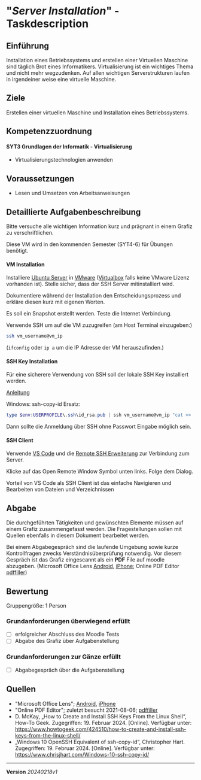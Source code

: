 # "*Server Installation*" - Taskdescription

## Einführung

Installation eines Betriebssystems und erstellen einer Virtuellen Maschine sind täglich Brot eines Informatikers. Virtualisierung ist ein wichtiges Thema und nicht mehr wegzudenken. Auf allen wichtigen Serverstrukturen laufen in irgendeiner weise eine virtuelle Maschine.

## Ziele

Erstellen einer virtuellen Maschine und Installation eines Betriebssystems.


## Kompetenzzuordnung

#### SYT3 Grundlagen der Informatik - Virtualisierung

* Virtualisierungstechnologien anwenden

## Voraussetzungen

* Lesen und Umsetzen von Arbeitsanweisungen

## Detaillierte Aufgabenbeschreibung
Bitte versuche alle wichtigen Information kurz und prägnant in einem Grafiz zu verschriftlichen.

Diese VM wird in den kommenden Semester (SYT4-6) für Übungen benötigt.

#### VM Installation

Installiere [Ubuntu Server](https://ubuntu.com/download/server) in [VMware](https://e5.onthehub.com/WebStore/ProductsByMajorVersionList.aspx?cmi_cs=1&cmi_mnuMain=16a020b5-ed3c-df11-b4ab-0030487d8897&ws=2bd99bb6-fa8c-de11-8cd1-0030487d8897&vsro=8) ([Virtualbox](https://www.virtualbox.org/) falls keine VMware Lizenz vorhanden ist). Stelle sicher, dass der SSH Server mitinstalliert wird.

Dokumentiere während der Installation den Entscheidungsprozess und erkläre diesen kurz mit eigenen Worten.

Es soll ein Snapshot erstellt werden. Teste die Internet Verbindung.

Verwende SSH um auf die VM zuzugreifen (am Host Terminal einzugeben:)

```bash
ssh vm_username@vm_ip
```

(`ifconfig` oder `ip a` um die IP Adresse der VM herauszufinden.)

#### SSH Key Installation

Für eine sicherere Verwendung von SSH soll der lokale SSH Key installiert werden.

[Anleitung](https://www.howtogeek.com/424510/how-to-create-and-install-ssh-keys-from-the-linux-shell/)

Windows: ssh-copy-id Ersatz:

```powershell
type $env:USERPROFILE\.ssh\id_rsa.pub | ssh vm_username@vm_ip "cat >> .ssh/authorized_keys"
```

Dann sollte die Anmeldung über SSH ohne Passwort Eingabe möglich sein.

#### SSH Client

Verwende [VS Code](https://code.visualstudio.com/) und die [Remote SSH Erweiterung](https://code.visualstudio.com/docs/remote/ssh) zur Verbindung zum Server.

Klicke auf das Open Remote Window Symbol unten links. Folge dem Dialog.

Vorteil von VS Code als SSH Client ist das einfache Navigieren und Bearbeiten von Dateien und Verzeichnissen

## Abgabe
Die durchgeführten Tätigkeiten und gewünschten Elemente müssen auf einem Grafiz zusammengefasst werden. Die Fragestellungen sollen mit Quellen ebenfalls in diesem Dokument bearbeitet werden.

Bei einem Abgabegespräch sind die laufende Umgebung sowie kurze Kontrollfragen zwecks Verständnisüberprüfung notwendig. Vor diesem Gespräch ist das Grafiz eingescannt als ein **PDF** File auf moodle abzugeben. (Microsoft Office Lens [Android](https://play.google.com/store/apps/details?id=com.microsoft.office.officelens&hl=de_AT&gl=US), [iPhone](https://apps.apple.com/at/app/microsoft-office-lens-pdf-scan/id975925059); Online PDF Editor [pdffiller](https://www.pdffiller.com/de/))

## Bewertung
Gruppengröße: 1 Person
### Grundanforderungen **überwiegend erfüllt**
- [ ] erfolgreicher Abschluss des Moodle Tests
- [ ] Abgabe des Grafiz über Aufgabenstellung
### Grundanforderungen **zur Gänze erfüllt**
- [ ] Abgabegespräch über die Aufgabenstellung
## Quellen
* "Microsoft Office Lens";  [Android](https://play.google.com/store/apps/details?id=com.microsoft.office.officelens&hl=de_AT&gl=US), [iPhone](https://apps.apple.com/at/app/microsoft-office-lens-pdf-scan/id975925059)
* "Online PDF Editor"; zuletzt besucht 2021-08-06; [pdffiller](https://www.pdffiller.com/de/)
* D. McKay, „How to Create and Install SSH Keys From the Linux Shell“, How-To Geek. Zugegriffen: 19. Februar 2024. [Online]. Verfügbar unter: https://www.howtogeek.com/424510/how-to-create-and-install-ssh-keys-from-the-linux-shell/
* „Windows 10 OpenSSH Equivalent of ssh-copy-id“, Christopher Hart. Zugegriffen: 19. Februar 2024. [Online]. Verfügbar unter: https://www.chrisjhart.com/Windows-10-ssh-copy-id/


---
**Version** *20240218v1*